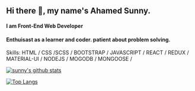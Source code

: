 
## Hi there 👋, my name's Ahamed Sunny.
#### I am Front-End  Web Developer


#### Enthuisast as a learner and coder. patient about problem solving.

Skills:  HTML / CSS /SCSS / BOOTSTRAP / JAVASCRIPT / REACT / REDUX / MATERIAL-UI  / NODEJS / MOGODB / MONGOOSE / 




[![sunny's github stats](https://github-readme-stats.vercel.app/api?username=sunnyicodelabs)](https://github.com/sunnyicodelabs/github-readme-stats)

[![Top Langs](https://github-readme-stats.vercel.app/api/top-langs/?username=sunnyicodelabs&layout=compact)](https://github.com/sunnyicodelabs/github-readme-stats)
